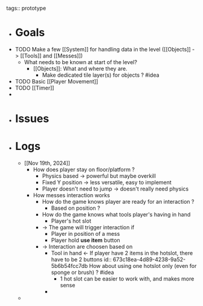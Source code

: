 tags:: prototype

- # Goals
- TODO Make a few [[System]] for handling data in the level ([[Objects]] -> [[Tools]] and [[Messes]])
	- What needs to be known at start of the level?
		- [[Objects]]: What and where they are.
			- Make dedicated tile layer(s) for objects ? #idea
- TODO Basic [[Player Movement]]
- TODO [[Timer]]
-
- # Issues
- # Logs
	- [[Nov 19th, 2024]]
		- How does player stay on floor/platform ?
			- Physics based -> powerful but maybe overkill
			- Fixed Y position -> less versatile, easy to implement
			- Player doesn't need to jump -> doesn't really need physics
		- How messes interaction works
			- How do the game knows player are ready for an interaction ?
				- Based on position ?
			- How do the game knows what tools player's having in hand
				- Player's hot slot
			- -> The game will trigger interaction if
				- Player in position of a mess
				- Player hold **use item** button
			- -> Interaction are choosen based on
				- Tool in hand <- If player have 2 items in the hotslot, there have to be 2 buttons
				  id:: 673c18ea-4d89-4238-9a52-5b6b54fcc7db
				  How about using one hotslot only (even for sponge or brush) ? #idea
					- 1 hot slot can be easier to work with, and makes more sense
				-
	-